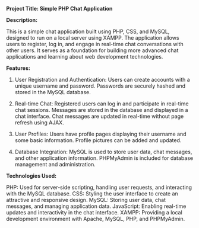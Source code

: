 **Project Title: Simple PHP Chat Application**

**Description:**

This is a simple chat application built using PHP, CSS, and MySQL, designed to run on a local server using XAMPP. The application allows users to register, log in, and engage in real-time chat conversations with other users. It serves as a foundation for building more advanced chat applications and learning about web development technologies.

**Features:**

1. User Registration and Authentication:
Users can create accounts with a unique username and password.
Passwords are securely hashed and stored in the MySQL database.

2. Real-time Chat:
Registered users can log in and participate in real-time chat sessions.
Messages are stored in the database and displayed in a chat interface.
Chat messages are updated in real-time without page refresh using AJAX.

3. User Profiles:
Users have profile pages displaying their username and some basic information.
Profile pictures can be added and updated.

4. Database Integration:
MySQL is used to store user data, chat messages, and other application information.
PHPMyAdmin is included for database management and administration.

**Technologies Used:**

PHP: Used for server-side scripting, handling user requests, and interacting with the MySQL database.
CSS: Styling the user interface to create an attractive and responsive design.
MySQL: Storing user data, chat messages, and managing application data.
JavaScript: Enabling real-time updates and interactivity in the chat interface.
XAMPP: Providing a local development environment with Apache, MySQL, PHP, and PHPMyAdmin.
